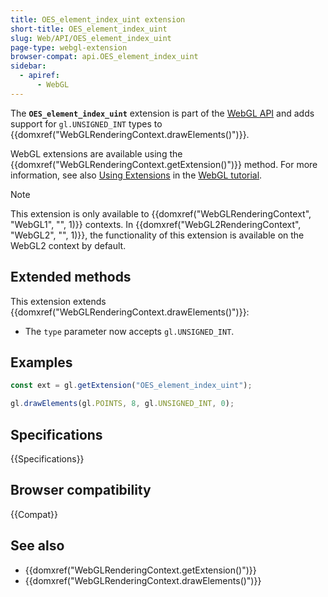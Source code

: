 ```yaml
---
title: OES_element_index_uint extension
short-title: OES_element_index_uint
slug: Web/API/OES_element_index_uint
page-type: webgl-extension
browser-compat: api.OES_element_index_uint
sidebar:
  - apiref:
      - WebGL
---
```


The **`OES_element_index_uint`** extension is part of the [WebGL API](/en-US/docs/Web/API/WebGL_API) and adds support for `gl.UNSIGNED_INT` types to {{domxref("WebGLRenderingContext.drawElements()")}}.

WebGL extensions are available using the {{domxref("WebGLRenderingContext.getExtension()")}} method. For more information, see also [Using Extensions](/en-US/docs/Web/API/WebGL_API/Using_Extensions) in the [WebGL tutorial](/en-US/docs/Web/API/WebGL_API/Tutorial).

> [!NOTE]
> This extension is only available to {{domxref("WebGLRenderingContext", "WebGL1", "", 1)}} contexts. In {{domxref("WebGL2RenderingContext", "WebGL2", "", 1)}}, the functionality of this extension is available on the WebGL2 context by default.

## Extended methods

This extension extends {{domxref("WebGLRenderingContext.drawElements()")}}:

- The `type` parameter now accepts `gl.UNSIGNED_INT`.

## Examples

```js
const ext = gl.getExtension("OES_element_index_uint");

gl.drawElements(gl.POINTS, 8, gl.UNSIGNED_INT, 0);
```

## Specifications

{{Specifications}}

## Browser compatibility

{{Compat}}

## See also

- {{domxref("WebGLRenderingContext.getExtension()")}}
- {{domxref("WebGLRenderingContext.drawElements()")}}
